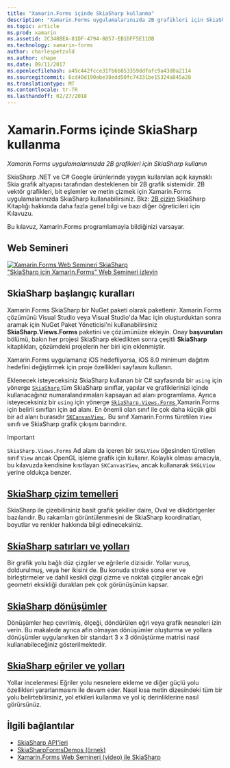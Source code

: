 ```yaml
---
title: "Xamarin.Forms içinde SkiaSharp kullanma"
description: "Xamarin.Forms uygulamalarınızda 2B grafikleri için SkiaSharp kullanın"
ms.topic: article
ms.prod: xamarin
ms.assetid: 2C348BEA-81DF-4794-8857-EB1DFF5E11DB
ms.technology: xamarin-forms
author: charlespetzold
ms.author: chape
ms.date: 09/11/2017
ms.openlocfilehash: a49c442fcce31fb6b853359ddfafc9a43d0a2114
ms.sourcegitcommit: 6cd40d190abe38edd50fc74331be15324a845a28
ms.translationtype: MT
ms.contentlocale: tr-TR
ms.lasthandoff: 02/27/2018
---
```

# <a name="using-skiasharp-in-xamarinforms"></a>Xamarin.Forms içinde SkiaSharp kullanma

_Xamarin.Forms uygulamalarınızda 2B grafikleri için SkiaSharp kullanın_

SkiaSharp .NET ve C# Google ürünlerinde yaygın kullanılan açık kaynaklı Skia grafik altyapısı tarafından desteklenen bir 2B grafik sistemidir. 2B vektör grafikleri, bit eşlemler ve metin çizmek için Xamarin.Forms uygulamalarınızda SkiaSharp kullanabilirsiniz. Bkz: [2B çizim](~/graphics-games/skiasharp/index.md) SkiaSharp Kitaplığı hakkında daha fazla genel bilgi ve bazı diğer öğreticileri için Kılavuzu.

Bu kılavuz, Xamarin.Forms programlamayla bildiğinizi varsayar.

## <a name="webinar"></a>Web Semineri

[![](images/skiasharpwebinarscreen.png "Xamarin.Forms Web Semineri SkiaSharp")](https://channel9.msdn.com/Events/Xamarin/Xamarin-University-Presents-Webinar-Series/SkiaSharp-Graphics-for-XamarinForms)  
["SkiaSharp için Xamarin.Forms" Web Semineri izleyin](https://channel9.msdn.com/Events/Xamarin/Xamarin-University-Presents-Webinar-Series/SkiaSharp-Graphics-for-XamarinForms)

## <a name="skiasharp-preliminaries"></a>SkiaSharp başlangıç kuralları

Xamarin.Forms SkiaSharp bir NuGet paketi olarak paketlenir. Xamarin.Forms çözümünü Visual Studio veya Visual Studio'da Mac için oluşturduktan sonra aramak için NuGet Paket Yöneticisi'ni kullanabilirsiniz **SkiaSharp.Views.Forms** paketini ve çözümünüze ekleyin. Onay **başvuruları** bölümü, bakın her projesi SkiaSharp ekledikten sonra çeşitli **SkiaSharp** kitaplıkları, çözümdeki projelerin her biri için eklenmiştir.

Xamarin.Forms uygulamanız iOS hedefliyorsa, iOS 8.0 minimum dağıtım hedefini değiştirmek için proje özellikleri sayfasını kullanın.

Eklenecek isteyeceksiniz SkiaSharp kullanan bir C# sayfasında bir `using` için yönerge [ `SkiaSharp` ](https://developer.xamarin.com/api/namespace/SkiaSharp/) tüm SkiaSharp sınıflar, yapılar ve grafiklerinizi içinde kullanacağınız numaralandırmaları kapsayan ad alanı programlama. Ayrıca isteyeceksiniz bir `using` için yönerge [ `SkiaSharp.Views.Forms` ](https://developer.xamarin.com/api/namespace/SkiaSharp.Views.Forms/) Xamarin.Forms için belirli sınıfları için ad alanı. En önemli olan sınıf ile çok daha küçük gibi bir ad alanı burasıdır [ `SKCanvasView` ](https://developer.xamarin.com/api/type/SkiaSharp.Views.Forms.SKCanvasView/). Bu sınıf Xamarin.Forms türetilen `View` sınıfı ve SkiaSharp grafik çıkışını barındırır.

> [!IMPORTANT]
> `SkiaSharp.Views.Forms` Ad alanı da içeren bir `SKGLView` öğesinden türetilen sınıf `View` ancak OpenGL işleme grafik için kullanır. Kolaylık olması amacıyla, bu kılavuzda kendisine kısıtlayan `SKCanvasView`, ancak kullanarak `SKGLView` yerine oldukça benzer.

## <a name="skiasharp-drawing-basicsbasicsindexmd"></a>[SkiaSharp çizim temelleri](basics/index.md)

SkiaSharp ile çizebilirsiniz basit grafik şekiller daire, Oval ve dikdörtgenler bazılarıdır. Bu rakamları görüntülenmesini de SkiaSharp koordinatları, boyutlar ve renkler hakkında bilgi edineceksiniz.

## <a name="skiasharp-lines-and-pathspathsindexmd"></a>[SkiaSharp satırları ve yolları](paths/index.md)

Bir grafik yolu bağlı düz çizgiler ve eğrilerle dizisidir. Yollar vuruş, doldurulmuş, veya her ikisini de. Bu konuda stroke sona erer ve birleştirmeler ve dahil kesikli çizgi çizme ve noktalı çizgiler ancak eğri geometri eksikliği durakları pek çok görünüşünün kapsar.

## <a name="skiasharp-transformstransformsindexmd"></a>[SkiaSharp dönüşümler](transforms/index.md)

Dönüşümler hep çevrilmiş, ölçeği, döndürülen eğri veya grafik nesneleri izin verin. Bu makalede ayrıca afin olmayan dönüşümler oluşturma ve yollara dönüşümler uygulanırken bir standart 3 x 3 dönüştürme matrisi nasıl kullanabileceğiniz gösterilmektedir.

## <a name="skiasharp-curves-and-pathscurvesindexmd"></a>[SkiaSharp eğriler ve yolları](curves/index.md)

Yollar incelenmesi Eğriler yolu nesnelere ekleme ve diğer güçlü yolu özellikleri yararlanmasını ile devam eder. Nasıl kısa metin dizesindeki tüm bir yolu belirtebilirsiniz, yol etkileri kullanma ve yol iç derinliklerine nasıl görürsünüz.


## <a name="related-links"></a>İlgili bağlantılar

- [SkiaSharp API'leri](https://developer.xamarin.com/api/root/SkiaSharp/)
- [SkiaSharpFormsDemos (örnek)](https://developer.xamarin.com/samples/xamarin-forms/SkiaSharpForms/SkiaSharpFormsDemos/)
- [Xamarin.Forms Web Semineri (video) ile SkiaSharp](https://channel9.msdn.com/Events/Xamarin/Xamarin-University-Presents-Webinar-Series/SkiaSharp-Graphics-for-XamarinForms)
